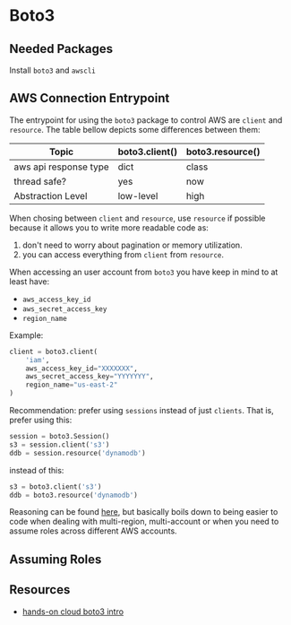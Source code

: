 # Boto3

## Needed Packages

Install `boto3` and `awscli`

## AWS Connection Entrypoint

The entrypoint for using the `boto3` package to control AWS are `client` and `resource`.
The table bellow depicts some differences between them:

|  Topic                 | boto3.client()     | boto3.resource() |
|------------------------|--------------------|------------------|
| aws api response type  | dict               | class            |
| thread safe?           | yes                | now              |
| Abstraction Level      | low-level          | high             |

When chosing between `client` and `resource`, use `resource` if possible because
it allows you to write more readable code as:

1. don't need to worry about pagination or memory utilization.
2. you can access everything from `client` from `resource`.

When accessing an user account from `boto3` you have keep in mind to at least have:

- `aws_access_key_id`
- `aws_secret_access_key`
- `region_name`

Example:

```python
client = boto3.client(
    'iam',
    aws_access_key_id="XXXXXXX",
    aws_secret_access_key="YYYYYYY",
    region_name="us-east-2"
)
```

Recommendation: prefer using `sessions` instead of just `clients`. That is, prefer using this:

```python
session = boto3.Session()
s3 = session.client('s3')
ddb = session.resource('dynamodb')
```

instead of this:

```python
s3 = boto3.client('s3')
ddb = boto3.resource('dynamodb')
```

Reasoning can be found [here](https://ben11kehoe.medium.com/boto3-sessions-and-why-you-should-use-them-9b094eb5ca8e),
but basically boils down to being easier to code when dealing with multi-region,
multi-account or when you need to assume roles across different AWS accounts.

## Assuming Roles

## Resources

- [hands-on cloud boto3 intro](https://hands-on.cloud/introduction-to-boto3-library/#advanced-boto3-library-topics)
